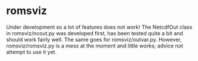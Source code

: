 # romsviz
Under development so a lot of features does not work! The NetcdfOut class in romsviz/ncout.py was developed first, has been tested quite a bit and should work fairly well. The same goes for romsviz/outvar.py. However, romsviz/romsviz.py is a mess at the moment and little works; advice not attempt to use it yet.
